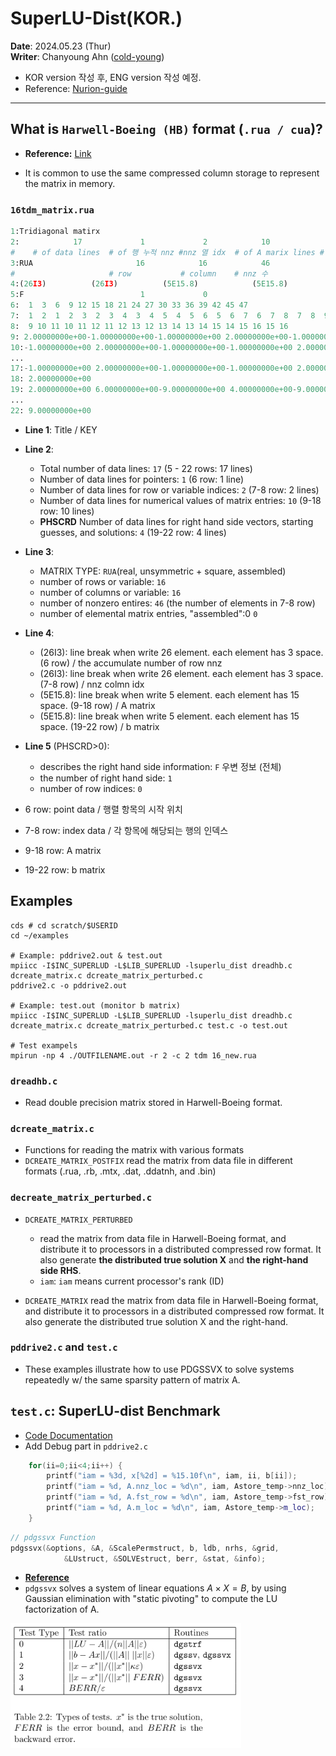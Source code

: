 # SuperLU-Dist(KOR.)
**Date**: 2024.05.23 (Thur) <br>
**Writer**: Chanyoung Ahn ([cold-young](https://github.com/cold-young))

- KOR version 작성 후, ENG version 작성 예정.
- Reference: [Nurion-guide](https://docs-ksc.gitbook.io/nurion-user-guide-eng)
___

## What is `Harwell-Boeing (HB)` format (`.rua / cua`)? 
- **Reference:** [Link](https://people.sc.fsu.edu/~jburkardt/data/hb/hb.html)
- It is common to use the same compressed column storage to represent the matrix in memory.

    <!-- <img src="../img/HPC_02_HB_Format.png" height=200><br> -->

### **`16tdm_matrix.rua`**
```python
1:Tridiagonal matirx                                                      tdm     
2:            17             1             2            10             4
#    # of data lines  # of 행 누적 nnz #nnz 열 idx  # of A marix lines # of b matrix lines
3:RUA                       16            16            46             0
#                     # row           # column    # nnz 수
4:(26I3)          (26I3)          (5E15.8)            (5E15.8)            
5:F                          1             0
6:  1  3  6  9 12 15 18 21 24 27 30 33 36 39 42 45 47
7:  1  2  1  2  3  2  3  4  3  4  5  4  5  6  5  6  7  6  7  8  7  8  9  8  9 10
8:  9 10 11 10 11 12 11 12 13 12 13 14 13 14 15 14 15 16 15 16
9: 2.00000000e+00-1.00000000e+00-1.00000000e+00 2.00000000e+00-1.00000000e+00
10:-1.00000000e+00 2.00000000e+00-1.00000000e+00-1.00000000e+00 2.00000000e+00
...
17:-1.00000000e+00 2.00000000e+00-1.00000000e+00-1.00000000e+00 2.00000000e+00
18: 2.00000000e+00
19: 2.00000000e+00 6.00000000e+00-9.00000000e+00 4.00000000e+00-9.00000000e+00
...
22: 9.00000000e+00
```

- **Line 1**: Title / KEY
- **Line 2**: 
  - Total number of data lines: `17` (5 - 22 rows: 17 lines)
  - Number of data lines for pointers: `1` (6 row: 1 line) 
  - Number of data lines for row or variable indices: `2` (7-8 row: 2 lines)
  - Number of data lines for numerical values of matrix entries: `10` (9-18 row: 10 lines)
  - **PHSCRD** Number of data lines for right hand side vectors, starting guesses, and solutions: `4` (19-22 row: 4 lines)
- **Line 3**: 
  - MATRIX TYPE: `RUA`(real, unsymmetric + square, assembled)
  - number of rows or variable: `16` 
  - number of columns or variable: `16`
  - number of nonzero entires: `46` (the number of elements in 7-8 row)
  - number of elemental matrix entries, "assembled":0 `0`
- **Line 4**:
  - (26I3): line break when write 26 element. each element has 3 space. (6 row) / the accumulate number of row nnz
  - (26I3): line break when write 26 element. each element has 3 space. (7-8 row) / nnz colmn idx
  - (5E15.8): line break when write 5 element. each element has 15 space. (9-18 row) / A matrix
  - (5E15.8): line break when write 5 element. each element has 15 space. (19-22 row) / b matrix 

- **Line 5** (PHSCRD>0):
  - describes the right hand side information: `F`  우변 정보 (전체)
  - the number of right hand side: `1`
  - number of row indices: `0`

- 6 row: point data / 행렬 항목의 시작 위치
- 7-8 row: index data / 각 항목에 해당되는 행의 인덱스
- 9-18 row: A matrix
- 19-22 row: b matrix
## Examples

```shell
cds # cd scratch/$USERID
cd ~/examples

# Example: pddrive2.out & test.out
mpiicc -I$INC_SUPERLUD -L$LIB_SUPERLUD -lsuperlu_dist dreadhb.c dcreate_matrix.c dcreate_matrix_perturbed.c 
pddrive2.c -o pddrive2.out

# Example: test.out (monitor b matrix)
mpiicc -I$INC_SUPERLUD -L$LIB_SUPERLUD -lsuperlu_dist dreadhb.c dcreate_matrix.c dcreate_matrix_perturbed.c test.c -o test.out

# Test exampels
mpirun -np 4 ./OUTFILENAME.out -r 2 -c 2 tdm 16_new.rua 
```
### `dreadhb.c` # 
- Read double precision matrix stored in Harwell-Boeing format. 

### `dcreate_matrix.c` 
- Functions for reading the matrix with various formats
- `DCREATE_MATRIX_POSTFIX` read the matrix from data file in different formats (.rua, .rb, .mtx, .dat, .ddatnh, and .bin)

### `decreate_matrix_perturbed.c`
 * `DCREATE_MATRIX_PERTURBED` 
   * read the matrix from data file in Harwell-Boeing format, and distribute it to processors in a distributed compressed row format. It also generate **the distributed true solution X** and **the right-hand side RHS**.
   * `iam`: `iam` means current processor's rank (ID)

* `DCREATE_MATRIX` read the matrix from data file in Harwell-Boeing format, and distribute it to processors in a distributed compressed row format. It also generate the distributed true solution X and the right-hand.
  
### `pddrive2.c` and `test.c`
* These examples illustrate how to use PDGSSVX to solve systems repeatedly w/ the same sparsity pattern of matrix A.

## `test.c`: SuperLU-dist Benchmark 
* [Code Documentation](https://portal.nersc.gov/project/sparse/superlu/superlu_dist_code_html/index.html)
* Add Debug part in `pddrive2.c`
```cpp
    for(ii=0;ii<4;ii++) {
        printf("iam = %3d, x[%2d] = %15.10f\n", iam, ii, b[ii]);
        printf("iam = %d, A.nnz_loc = %d\n", iam, Astore_temp->nnz_loc);
        printf("iam = %d, A.fst_row = %d\n", iam, Astore_temp->fst_row);
        printf("iam = %d, A.m_loc = %d\n", iam, Astore_temp->m_loc);
    }
```


```cpp
// pdgssvx Function
pdgssvx(&options, &A, &ScalePermstruct, b, ldb, nrhs, &grid,
            &LUstruct, &SOLVEstruct, berr, &stat, &info);

```
- [**Reference**](https://portal.nersc.gov/project/sparse/superlu/superlu_dist_code_html/pdgssvx_8c.html)
- `pdgssvx` solves a system of linear equations $A \times X = B$, by using Gaussian elimination with "static pivoting" to compute the LU factorization of A.
  
<img src="../img/HPC_util_03.png" height=200>

